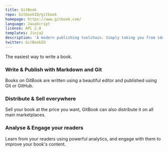 ```yaml
---
title: GitBook
repo: GitbookIO/gitbook
homepage: https://www.gitbook.com/
language: JavaScript
license: APL 2.0
templates: Jinja2
description: 'A modern publishing toolchain. Simply taking you from ideas to finished, polished books.'
twitter: GitBookIO
---
```


The easiest way to write a book.

### Write & Publish with Markdown and Git
Books on GitBook are written using a beautiful editor and published using Git or GitHub.

### Distribute & Sell everywhere
Sell your book at the price you want, GitBook can also distribute it on all main marketplaces.

### Analyse & Engage your readers
Learn from your readers using powerful analytics, and engage with them to improve your book's content.
